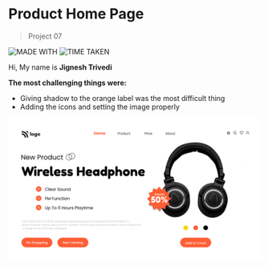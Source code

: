 # Product Home Page

> Project 07

![MADE WITH](https://img.shields.io/badge/MADE%20WITH-HTML%20%26%20CSS-blue)
![TIME TAKEN](https://img.shields.io/badge/TIME%20TAKEN-06H%3A10M%3A00S-orange)

Hi, My name is **Jignesh Trivedi**

**The most challenging things were:**
- Giving shadow to the orange label was the most difficult thing
- Adding the icons and setting the image properly

![Product Home Page](7.png)
